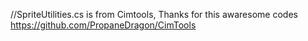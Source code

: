 //SpriteUtilities.cs is from Cimtools, Thanks for this awaresome codes
https://github.com/PropaneDragon/CimTools